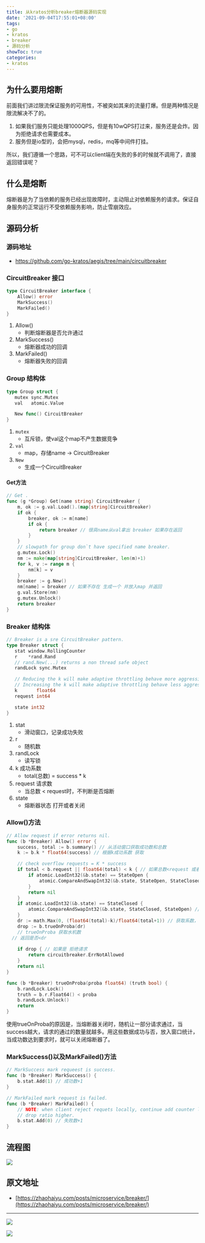 ```yaml
---
title: 从kratos分析breaker熔断器源码实现
date: '2021-09-04T17:55:01+08:00'
tags:
- go
- kratos
- breaker
- 源码分析
showToc: true
categories:
- kratos
---
```



## 为什么要用熔断

前面我们讲过限流保证服务的可用性，不被突如其来的流量打爆。但是两种情况是限流解决不了的。

1. 如果我们服务只能处理1000QPS，但是有10wQPS打过来，服务还是会炸。因为拒绝请求也需要成本。
2. 服务但是io型的，会把mysql，redis，mq等中间件打挂。

所以，我们遵循一个思路，可不可以client端在失败的多的时候就不调用了，直接返回错误呢？

## 什么是熔断

熔断器是为了当依赖的服务已经出现故障时，主动阻止对依赖服务的请求。保证自身服务的正常运行不受依赖服务影响，防止雪崩效应。

## 源码分析

### 源码地址

- https://github.com/go-kratos/aegis/tree/main/circuitbreaker

### CircuitBreaker 接口 

```go
type CircuitBreaker interface {
	Allow() error
	MarkSuccess()
	MarkFailed()
}
```

1. Allow() 
   - 判断熔断器是否允许通过
2. MarkSuccess()
   - 熔断器成功的回调
3. MarkFailed()
   - 熔断器失败的回调

### Group 结构体

```go
type Group struct {
   mutex sync.Mutex
   val   atomic.Value

   New func() CircuitBreaker
}
```

1. `mutex`
   - 互斥锁，使val这个map不产生数据竞争
2. `val`
   - map，存储name -> CircuitBreaker
3. `New`
   - 生成一个CircuitBreaker

#### Get方法

```go
// Get .
func (g *Group) Get(name string) CircuitBreaker {
	m, ok := g.val.Load().(map[string]CircuitBreaker)
	if ok {
		breaker, ok := m[name]
		if ok {
			return breaker // 很具name从val拿出 breaker 如果存在返回
		}
	}
	// slowpath for group don`t have specified name breaker.
	g.mutex.Lock()
	nm := make(map[string]CircuitBreaker, len(m)+1)
	for k, v := range m {
		nm[k] = v
	}
	breaker := g.New()
	nm[name] = breaker // 如果不存在 生成一个 并放入map 并返回
	g.val.Store(nm)
	g.mutex.Unlock()
	return breaker
}
```

### Breaker 结构体

```go
// Breaker is a sre CircuitBreaker pattern.
type Breaker struct {
   stat window.RollingCounter
   r    *rand.Rand
   // rand.New(...) returns a non thread safe object
   randLock sync.Mutex

   // Reducing the k will make adaptive throttling behave more aggressively,
   // Increasing the k will make adaptive throttling behave less aggressively.
   k       float64
   request int64

   state int32
}
```

1. stat
   - 滑动窗口，记录成功失败
2. r
   - 随机数
3. randLock
   - 读写锁
4. k 成功系数
   - total(总数) = success * k
5. request 请求数
   - 当总数 < request时，不判断是否熔断
6. state
   - 熔断器状态 打开或者关闭

### Allow()方法

```go
// Allow request if error returns nil.
func (b *Breaker) Allow() error {
	success, total := b.summary() // 从活动窗口获取成功数和总数
	k := b.k * float64(success) // 根据k成功系数 获取

	// check overflow requests = K * success
	if total < b.request || float64(total) < k { // 如果总数<request 或者  总数 < k 
		if atomic.LoadInt32(&b.state) == StateOpen { 
			atomic.CompareAndSwapInt32(&b.state, StateOpen, StateClosed) // 如果state是打开 关闭
		}
		return nil
	}
	if atomic.LoadInt32(&b.state) == StateClosed { 
		atomic.CompareAndSwapInt32(&b.state, StateClosed, StateOpen) // 如果state是关闭 打开
	}
	dr := math.Max(0, (float64(total)-k)/float64(total+1)) // 获取系数，当k越大 dr越小
	drop := b.trueOnProba(dr)
	// trueOnProba 获取水机数
  // 返回是否<dr
  
	if drop { // 如果是 拒绝请求
		return circuitbreaker.ErrNotAllowed
	}
	return nil
}

func (b *Breaker) trueOnProba(proba float64) (truth bool) {
	b.randLock.Lock()
	truth = b.r.Float64() < proba
	b.randLock.Unlock()
	return
}
```

使用trueOnProba的原因是，当熔断器关闭时，随机让一部分请求通过，当success越大，请求的通过的数量就越多。用这些数据成功与否，放入窗口统计，当成功数达到要求时，就可以关闭熔断器了。

### MarkSuccess()以及MarkFailed()方法

```go
// MarkSuccess mark requeest is success.
func (b *Breaker) MarkSuccess() {
	b.stat.Add(1) // 成功数+1
}

// MarkFailed mark request is failed.
func (b *Breaker) MarkFailed() {
	// NOTE: when client reject requets locally, continue add counter let the
	// drop ratio higher.
	b.stat.Add(0) // 失败数+1
}
```

## 流程图

![](/images/304df75e-973a-4a9f-8bcd-c1f5315092b4.png)

## 原文地址

- [https://zhaohaiyu.com/posts/microservice/breaker/](https://zhaohaiyu.com/posts/microservice/breaker/)

---

![](/images/5a7a74d9-0f0f-415c-825a-7da85dcbd4d9.png)

![](/images/e3bfa05c-c2aa-4ae9-94b2-a8a12aa4bd7e.gif)